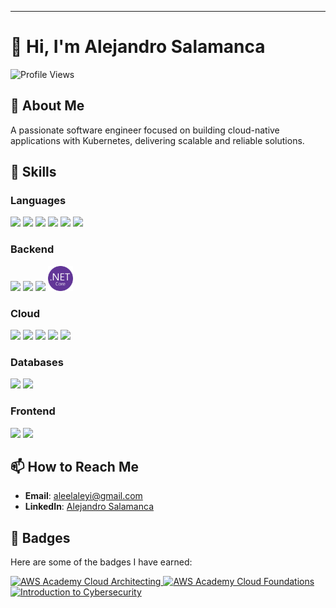 ---

# 👋 Hi, I'm Alejandro Salamanca

![Profile Views](https://komarev.com/ghpvc/?username=alejandrosalamanca17&color=blue)

## 🌟 About Me

A passionate software engineer focused on building cloud-native applications with Kubernetes, delivering scalable and reliable solutions.

## 🚀 Skills

### Languages
<img src="https://cdn.jsdelivr.net/gh/devicons/devicon/icons/java/java-original.svg" height="40"/> <img src="https://cdn.jsdelivr.net/gh/devicons/devicon/icons/go/go-original.svg" height="40"/> <img src="https://cdn.jsdelivr.net/gh/devicons/devicon/icons/typescript/typescript-original.svg" height="40"/> <img src="https://cdn.jsdelivr.net/gh/devicons/devicon/icons/python/python-original.svg" height="40"/> <img src="https://cdn.jsdelivr.net/gh/devicons/devicon/icons/cplusplus/cplusplus-original.svg" height="40"/> <img src="https://cdn.jsdelivr.net/gh/devicons/devicon/icons/csharp/csharp-original.svg" height="40"/>

### Backend
<img src="https://cdn.jsdelivr.net/gh/devicons/devicon/icons/spring/spring-original.svg" height="40"/> <img src="https://cdn.jsdelivr.net/gh/devicons/devicon/icons/quarkus/quarkus-original.svg" height="40"/> <img src="https://cdn.jsdelivr.net/gh/devicons/devicon/icons/go/go-original.svg" height="40"/>  <img src="https://github.com/devicons/devicon/blob/v2.16.0/icons/dotnetcore/dotnetcore-original.svg" height="40"/>

### Cloud 
<img src="https://cdn.jsdelivr.net/gh/devicons/devicon/icons/docker/docker-original.svg" height="40"/> <img src="https://cdn.jsdelivr.net/gh/devicons/devicon/icons/kubernetes/kubernetes-plain.svg" height="40"/> <img src="https://cdn.jsdelivr.net/gh/devicons/devicon/icons/prometheus/prometheus-original.svg" height="40"/> <img src="https://cdn.jsdelivr.net/gh/devicons/devicon/icons/grafana/grafana-original.svg" height="40"/> <img src="https://opentelemetry.io/img/logos/opentelemetry-logo-nav.png" height="40"/> 

### Databases
<img src="https://cdn.jsdelivr.net/gh/devicons/devicon/icons/mysql/mysql-original.svg" height="40"/> <img src="https://cdn.jsdelivr.net/gh/devicons/devicon/icons/oracle/oracle-original.svg" height="40"/>

### Frontend
<img src="https://cdn.jsdelivr.net/gh/devicons/devicon/icons/angularjs/angularjs-original.svg" height="40"/> <img src="https://cdn.jsdelivr.net/gh/devicons/devicon/icons/vuejs/vuejs-original.svg" height="40"/>

## 📫 How to Reach Me

- **Email**: aleelaleyi@gmail.com
- **LinkedIn**: [Alejandro Salamanca](https://www.linkedin.com/in/alejandro-salamanca/)

## 🏅 Badges

Here are some of the badges I have earned:

<a href="https://www.credly.com/badges/84f2cec8-8e51-48de-a1eb-26f0c7f8a620/public_url" target="_blank">
  <img src="https://github.com/ALEYI17/imagesProfile/blob/main/aws-academy-graduate-aws-academy-cloud-architecting.png" alt="AWS Academy Cloud Architecting" width="100"/>
</a>

<a href="https://www.credly.com/badges/e3feed0f-d187-4a5e-82cf-6a4048d8bcb9/public_url" target="_blank">
  <img src="https://github.com/ALEYI17/imagesProfile/blob/main/aws-academy-graduate-aws-academy-cloud-foundations.png" alt="AWS Academy Cloud Foundations" width="100"/>
</a>

<a href="https://www.credly.com/badges/6d2c73fb-1504-44c9-9ab2-7f82ae71ec4e/public_url" target="_blank">
  <img src="https://github.com/ALEYI17/imagesProfile/blob/main/introduction-to-cybersecurity.png" alt="Introduction to Cybersecurity" width="100"/>
</a>
